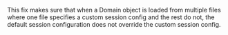 This fix makes sure that when a Domain object is loaded from multiple files where one file specifies a custom session config and the rest do not, the default session configuration does not override the custom session config.

